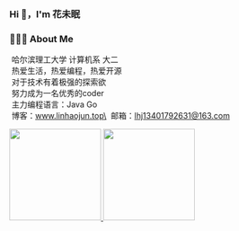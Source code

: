 ### Hi 👋，I'm 花未眠
 
### 👨🏻‍💻&nbsp;About Me
 
&nbsp;哈尔滨理工大学 计算机系 大二\
&nbsp;热爱生活，热爱编程，热爱开源\
&nbsp;对于技术有着极强的探索欲\
&nbsp;努力成为一名优秀的coder\
&nbsp;主力编程语言：Java Go\
&nbsp;博客：www.linhaojun.top\
&nbsp;邮箱：lhj13401792631@163.com

<a href="https://github.com/linhaojun857">
  <img height="163px" src="https://github-readme-stats.vercel.app/api?username=linhaojun857&show_icons=true&theme=algolia&include_all_commits=true&count_private=true&hide_title=true"/>
  <img height="163px" src="https://github-readme-stats.vercel.app/api/top-langs/?username=linhaojun857&layout=compact&langs_count=8&theme=algolia&hide_title=true"/>
</a>
